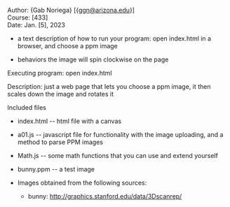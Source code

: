 Author: {Gab Noriega} [{ggn@arizona.edu}]  
Course: [433]  
Date: Jan. [5], 2023

* a text description of how to run your program:
  open index.html in a browser, and choose a ppm image

* behaviors
  the image will spin clockwise on the page


Executing program:
  open index.html

Description:
  just a web page that lets you choose a ppm image, it then scales down the image and rotates it

Included files 
* index.html    --  html file with a canvas
* a01.js        --  javascript file for functionality with the image uploading, and a method to parse PPM images
* Math.js		-- some math functions that you can use and extend yourself
* bunny.ppm     -- a test image


* Images obtained from the following sources:
  * bunny: http://graphics.stanford.edu/data/3Dscanrep/  